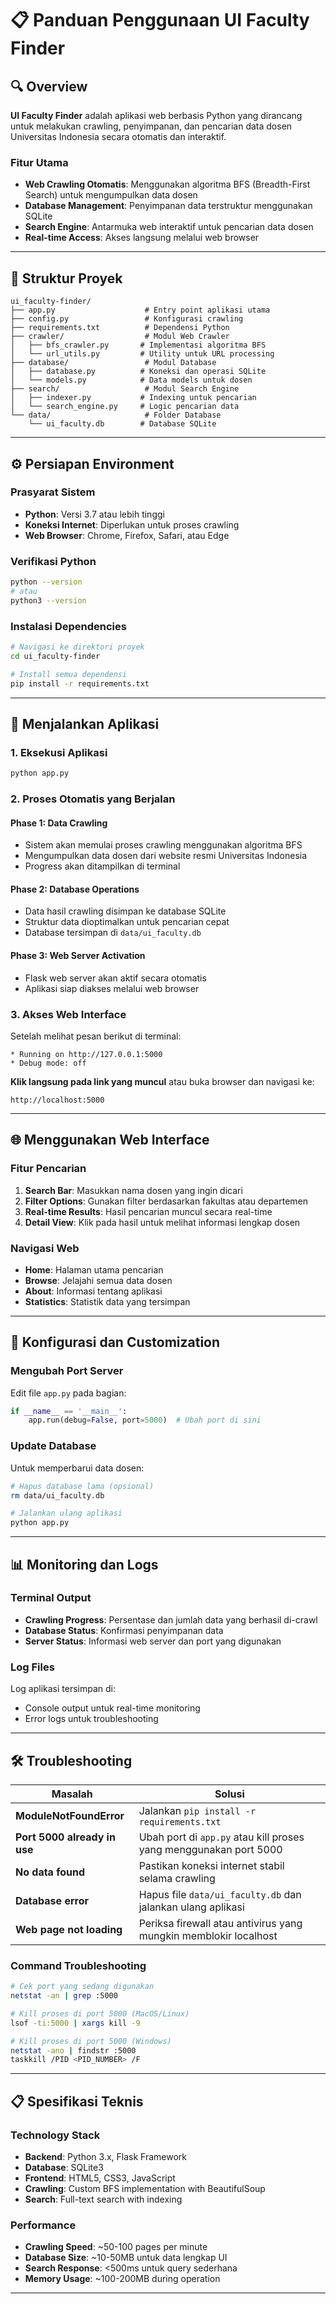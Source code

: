 # 📋 Panduan Penggunaan UI Faculty Finder

## 🔍 Overview

**UI Faculty Finder** adalah aplikasi web berbasis Python yang dirancang untuk melakukan crawling, penyimpanan, dan pencarian data dosen Universitas Indonesia secara otomatis dan interaktif.

### Fitur Utama
- **Web Crawling Otomatis**: Menggunakan algoritma BFS (Breadth-First Search) untuk mengumpulkan data dosen
- **Database Management**: Penyimpanan data terstruktur menggunakan SQLite
- **Search Engine**: Antarmuka web interaktif untuk pencarian data dosen
- **Real-time Access**: Akses langsung melalui web browser

---

## 📁 Struktur Proyek

```
ui_faculty-finder/
├── app.py                    # Entry point aplikasi utama
├── config.py                 # Konfigurasi crawling
├── requirements.txt          # Dependensi Python
├── crawler/                  # Modul Web Crawler
│   ├── bfs_crawler.py       # Implementasi algoritma BFS
│   └── url_utils.py         # Utility untuk URL processing
├── database/                 # Modul Database
│   ├── database.py          # Koneksi dan operasi SQLite
│   └── models.py            # Data models untuk dosen
├── search/                   # Modul Search Engine
│   ├── indexer.py           # Indexing untuk pencarian
│   └── search_engine.py     # Logic pencarian data
└── data/                     # Folder Database
    └── ui_faculty.db        # Database SQLite

```

---

## ⚙️ Persiapan Environment

### Prasyarat Sistem
- **Python**: Versi 3.7 atau lebih tinggi
- **Koneksi Internet**: Diperlukan untuk proses crawling
- **Web Browser**: Chrome, Firefox, Safari, atau Edge

### Verifikasi Python
```bash
python --version
# atau
python3 --version
```

### Instalasi Dependencies
```bash
# Navigasi ke direktori proyek
cd ui_faculty-finder

# Install semua dependensi
pip install -r requirements.txt
```

---

## 🚀 Menjalankan Aplikasi

### 1. Eksekusi Aplikasi
```bash
python app.py
```

### 2. Proses Otomatis yang Berjalan

#### Phase 1: Data Crawling
- Sistem akan memulai proses crawling menggunakan algoritma BFS
- Mengumpulkan data dosen dari website resmi Universitas Indonesia
- Progress akan ditampilkan di terminal

#### Phase 2: Database Operations
- Data hasil crawling disimpan ke database SQLite
- Struktur data dioptimalkan untuk pencarian cepat
- Database tersimpan di `data/ui_faculty.db`

#### Phase 3: Web Server Activation
- Flask web server akan aktif secara otomatis
- Aplikasi siap diakses melalui web browser

### 3. Akses Web Interface

Setelah melihat pesan berikut di terminal:
```
* Running on http://127.0.0.1:5000
* Debug mode: off
```

**Klik langsung pada link yang muncul** atau buka browser dan navigasi ke:
```
http://localhost:5000
```

---

## 🌐 Menggunakan Web Interface

### Fitur Pencarian
1. **Search Bar**: Masukkan nama dosen yang ingin dicari
2. **Filter Options**: Gunakan filter berdasarkan fakultas atau departemen
3. **Real-time Results**: Hasil pencarian muncul secara real-time
4. **Detail View**: Klik pada hasil untuk melihat informasi lengkap dosen

### Navigasi Web
- **Home**: Halaman utama pencarian
- **Browse**: Jelajahi semua data dosen
- **About**: Informasi tentang aplikasi
- **Statistics**: Statistik data yang tersimpan

---

## 🔧 Konfigurasi dan Customization

### Mengubah Port Server
Edit file `app.py` pada bagian:
```python
if __name__ == '__main__':
    app.run(debug=False, port=5000)  # Ubah port di sini
```

### Update Database
Untuk memperbarui data dosen:
```bash
# Hapus database lama (opsional)
rm data/ui_faculty.db

# Jalankan ulang aplikasi
python app.py
```

---

## 📊 Monitoring dan Logs

### Terminal Output
- **Crawling Progress**: Persentase dan jumlah data yang berhasil di-crawl
- **Database Status**: Konfirmasi penyimpanan data
- **Server Status**: Informasi web server dan port yang digunakan

### Log Files
Log aplikasi tersimpan di:
- Console output untuk real-time monitoring
- Error logs untuk troubleshooting

---

## 🛠️ Troubleshooting

| **Masalah** | **Solusi** |
|-------------|------------|
| **ModuleNotFoundError** | Jalankan `pip install -r requirements.txt` |
| **Port 5000 already in use** | Ubah port di `app.py` atau kill proses yang menggunakan port 5000 |
| **No data found** | Pastikan koneksi internet stabil selama crawling |
| **Database error** | Hapus file `data/ui_faculty.db` dan jalankan ulang aplikasi |
| **Web page not loading** | Periksa firewall atau antivirus yang mungkin memblokir localhost |

### Command Troubleshooting
```bash
# Cek port yang sedang digunakan
netstat -an | grep :5000

# Kill proses di port 5000 (MacOS/Linux)
lsof -ti:5000 | xargs kill -9

# Kill proses di port 5000 (Windows)
netstat -ano | findstr :5000
taskkill /PID <PID_NUMBER> /F
```

---

## 📋 Spesifikasi Teknis

### Technology Stack
- **Backend**: Python 3.x, Flask Framework
- **Database**: SQLite3
- **Frontend**: HTML5, CSS3, JavaScript
- **Crawling**: Custom BFS implementation with BeautifulSoup
- **Search**: Full-text search with indexing

### Performance
- **Crawling Speed**: ~50-100 pages per minute
- **Database Size**: ~10-50MB untuk data lengkap UI
- **Search Response**: <500ms untuk query sederhana
- **Memory Usage**: ~100-200MB during operation

---
